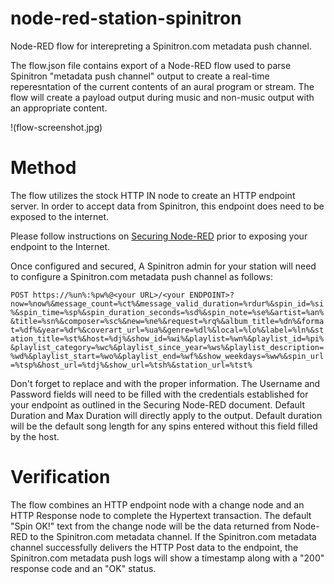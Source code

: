 # node-red-station-spinitron
  Node-RED flow for interepreting a Spinitron.com metadata push channel.

  The flow.json file contains export of a Node-RED flow used to parse Spinitron "metadata push channel" output to create a real-time reperesntation of the current contents of an aural program or stream.  The flow will create a payload output during music and non-music output with an appropriate content.
  
  !(flow-screenshot.jpg)


# Method
  The flow utilizes the stock HTTP IN node to create an HTTP endpoint server.  In order to accept data from Spinitron, this endpoint does need to be exposed to the internet.  

  Please follow instructions on [Securing Node-RED](https://nodered.org/docs/user-guide/runtime/securing-node-red) prior to exposing your endpoint to the Internet. 

  Once configured and secured, A Spinitron admin for your station will need to configure a Spinitron.com metadata push channel as follows:

  `POST https://%un%:%pw%@<your URL>/<your ENDPOINT>?now=%now%&message_count=%ct%&message_valid_duration=%rdur%&spin_id=%si%&spin_time=%sp%&spin_duration_seconds=%sd%&spin_note=%se%&artist=%an%&title=%sn%&composer=%sc%&new=%ne%&request=%rq%&album_title=%dn%&format=%df%&year=%dr%&coverart_url=%ua%&genre=%dl%&local=%lo%&label=%ln%&station_title=%st%&host=%dj%&show_id=%wi%&playlist=%wn%&playlist_id=%pi%&playlist_category=%wc%&playlist_since_year=%ws%&playlist_description=%wd%&playlist_start=%wo%&playlist_end=%wf%&show_weekdays=%ww%&spin_url=%tsp%&host_url=%tdj%&show_url=%tsh%&station_url=%tst%`

  Don't forget to replace <your URL> and <your ENDPOINT> with the proper information.  The Username and Password fields will need to be filled with the credentials established for your endpoint as outlined in the Securing Node-RED document.  Default Duration and Max Duration will directly apply to the output. Default duration will be the default song length for any spins entered without this field filled by the host.

# Verification
  The flow combines an HTTP endpoint node with a change node and an HTTP Response node to complete the Hypertext transaction. The default "Spin OK!" text from the change node will be the data returned from Node-RED to the Spinitron.com metadata channel.  If the Spinitron.com metadata channel successfully delivers the HTTP Post data to the endpoint, the Spinitron.com metadata push logs will show a timestamp along with a "200" response code and an "OK" status.
  
  
